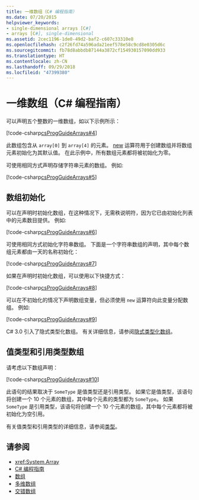 ```yaml
---
title: 一维数组（C# 编程指南）
ms.date: 07/20/2015
helpviewer_keywords:
- single-dimensional arrays [C#]
- arrays [C#], single-dimensional
ms.assetid: 2cec1196-1de0-49d2-baf2-c607c33310e8
ms.openlocfilehash: c2f26fd74a596ada21eef578e58c9cd8e0305d6c
ms.sourcegitcommit: fb78d8abbdb87144a3872cf154930157090dd933
ms.translationtype: HT
ms.contentlocale: zh-CN
ms.lasthandoff: 09/29/2018
ms.locfileid: "47399380"
---
```

# <a name="single-dimensional-arrays-c-programming-guide"></a>一维数组（C# 编程指南）

可以声明五个整数的一维数组，如以下示例所示：  
  
 [!code-csharp[csProgGuideArrays#4](../../../csharp/programming-guide/arrays/codesnippet/CSharp/single-dimensional-arrays_1.cs)]  
  
 此数组包含从 `array[0]` 到 `array[4]` 的元素。 [new](../../../csharp/language-reference/keywords/new.md) 运算符用于创建数组并将数组元素初始化为其默认值。 在此示例中，所有数组元素都将被初始化为零。  
  
 可使用相同方式声明存储字符串元素的数组。 例如:  
  
 [!code-csharp[csProgGuideArrays#5](../../../csharp/programming-guide/arrays/codesnippet/CSharp/single-dimensional-arrays_2.cs)]  
  
## <a name="array-initialization"></a>数组初始化

 可以在声明时初始化数组，在这种情况下，无需秩说明符，因为它已由初始化列表中的元素数目提供。 例如:  
  
 [!code-csharp[csProgGuideArrays#6](../../../csharp/programming-guide/arrays/codesnippet/CSharp/single-dimensional-arrays_3.cs)]  
  
 可使用相同方式初始化字符串数组。 下面是一个字符串数组的声明，其中每个数组元素都由一天的名称初始化：  
  
 [!code-csharp[csProgGuideArrays#7](../../../csharp/programming-guide/arrays/codesnippet/CSharp/single-dimensional-arrays_4.cs)]  
  
 如果在声明时初始化数组，可以使用以下快捷方式：  
  
 [!code-csharp[csProgGuideArrays#8](../../../csharp/programming-guide/arrays/codesnippet/CSharp/single-dimensional-arrays_5.cs)]  
  
 可以在不初始化的情况下声明数组变量，但必须使用 `new` 运算符向此变量分配数组。 例如:  
  
 [!code-csharp[csProgGuideArrays#9](../../../csharp/programming-guide/arrays/codesnippet/CSharp/single-dimensional-arrays_6.cs)]  
  
 C# 3.0 引入了隐式类型化数组。 有关详细信息，请参阅[隐式类型化数组](../../../csharp/programming-guide/arrays/implicitly-typed-arrays.md)。  
  
## <a name="value-type-and-reference-type-arrays"></a>值类型和引用类型数组

 请考虑以下数组声明：  
  
 [!code-csharp[csProgGuideArrays#10](../../../csharp/programming-guide/arrays/codesnippet/CSharp/single-dimensional-arrays_7.cs)]  
  
 此语句的结果取决于 `SomeType` 是值类型还是引用类型。 如果它是值类型，该语句将创建一个 10 个元素的数组，其中每个元素的类型都为 `SomeType`。 如果 `SomeType` 是引用类型，该语句将创建一个 10 个元素的数组，其中每个元素都将被初始化为空引用。  
  
 有关值类型和引用类型的详细信息，请参阅[类型](../../../csharp/language-reference/keywords/types.md)。  
  
## <a name="see-also"></a>请参阅

- <xref:System.Array>  
- [C# 编程指南](../../../csharp/programming-guide/index.md)  
- [数组](../../../csharp/programming-guide/arrays/index.md)  
- [多维数组](../../../csharp/programming-guide/arrays/multidimensional-arrays.md)  
- [交错数组](../../../csharp/programming-guide/arrays/jagged-arrays.md)
